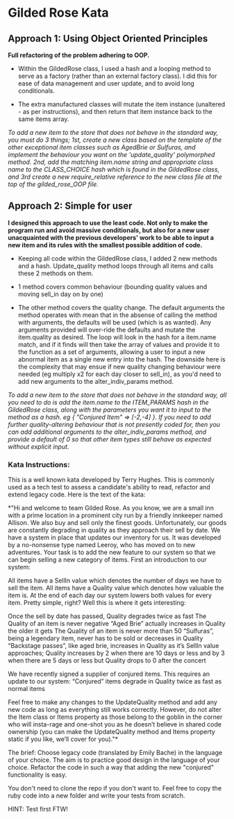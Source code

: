# Gilded Rose Kata

## Approach 1: Using Object Oriented Principles

**Full refactoring of the problem adhering to OOP.** 

- Within the GildedRose class, I used a hash and a looping method to serve as a factory (rather than an external factory class). I did this for ease of data management and user update, and to avoid long conditionals.

- The extra manufactured classes will mutate the item instance (unaltered - as per instructions), and then return that item instance back to the same items array.

*To add a new item to the store that does not behave in the standard way, you must do 3 things; 1st, create a new class based on the template of the other exceptional item classes such as AgedBrie or Sulfuras, and implement the behaviour you want on the 'update_quality' polymorphed method. 2nd, add the matching item.name string and appropriate class name to the CLASS_CHOICE hash which is found in the GildedRose class, and 3rd create a new require_relative reference to the new class file at the top of the gilded_rose_OOP file.* 

## Approach 2: Simple for user

**I designed this approach to use the least code. Not only to make the program run and avoid massive conditionals, but also for a new user unacquainted with the previous developers' work to be able to input a new item and its rules with the smallest possible addition of code.**

- Keeping all code within the GildedRose class, I added 2 new methods and a hash. Update_quality method loops through all items and calls these 2 methods on them. 

- 1 method covers common behaviour (bounding quality values and moving sell_in day on by one) 

- The other method covers the quality change. The default arguments the method operates with mean that in the absense of calling the method with arguments, the defaults will be used (which is as wanted). Any arguments provided will over-ride the defaults and mutate the item.quality as desired. The loop will look in the hash for a item.name match, and if it finds will then take the array of values and provide it to the function as a set of arguments, allowing a user to input a new abnormal item as a single new entry into the hash. The downside here is the complexity that may ensue if new quality changing behaviour were needed (eg multiply x2 for each day closer to sell_in), as you'd need to add new arguments to the alter_indiv_params method.

*To add a new item to the store that does not behave in the standard way, all you need to do is add the item.name to the ITEM_PARAMS hash in the GildedRose class, along with the parameters you want it to input to the method as a hash. eg { "Conjured Item" => [-2,-4] }. If you need to add further quality-altering behaviour that is not presently coded for, then you can add additional arguments to the alter_indiv_params method, and provide a default of 0 so that other item types still behave as expected without explicit input.*


### Kata Instructions:

This is a well known kata developed by Terry Hughes. This is commonly used as a tech test to assess a candidate's ability to read, refactor and extend legacy code.
Here is the text of the kata:

*"Hi and welcome to team Gilded Rose. As you know, we are a small inn with a prime location in a prominent city run by a friendly innkeeper named Allison. We also buy and sell only the finest goods. Unfortunately, our goods are constantly degrading in quality as they approach their sell by date. We have a system in place that updates our inventory for us. It was developed by a no-nonsense type named Leeroy, who has moved on to new adventures. Your task is to add the new feature to our system so that we can begin selling a new category of items. First an introduction to our system:

All items have a SellIn value which denotes the number of days we have to sell the item. All items have a Quality value which denotes how valuable the item is. At the end of each day our system lowers both values for every item. Pretty simple, right? Well this is where it gets interesting:

Once the sell by date has passed, Quality degrades twice as fast
The Quality of an item is never negative
“Aged Brie” actually increases in Quality the older it gets
The Quality of an item is never more than 50
“Sulfuras”, being a legendary item, never has to be sold or decreases in Quality
“Backstage passes”, like aged brie, increases in Quality as it’s SellIn value approaches; Quality increases by 2 when there are 10 days or less and by 3 when there are 5 days or less but Quality drops to 0 after the concert

We have recently signed a supplier of conjured items. This requires an update to our system:
“Conjured” items degrade in Quality twice as fast as normal items

Feel free to make any changes to the UpdateQuality method and add any new code as long as everything still works correctly. However, do not alter the Item class or Items property as those belong to the goblin in the corner who will insta-rage and one-shot you as he doesn’t believe in shared code ownership (you can make the UpdateQuality method and Items property static if you like, we’ll cover for you)."*

The brief:
Choose legacy code (translated by Emily Bache) in the language of your choice. The aim is to practice good design in the language of your choice. Refactor the code in such a way that adding the new "conjured" functionality is easy.

You don't need to clone the repo if you don't want to. Feel free to copy the ruby code into a new folder and write your tests from scratch.

HINT: Test first FTW!